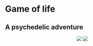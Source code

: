 # Game of life
## A psychedelic adventure

<div align="center">
<img src="https://user-images.githubusercontent.com/43011629/47086030-b1de8b00-d218-11e8-8cde-2b522604669e.gif"  size="100%" >
<img src="https://user-images.githubusercontent.com/43011629/47087536-8cec1700-d21c-11e8-99fc-5811e48db35a.gif"  size="100%" >
</div>
